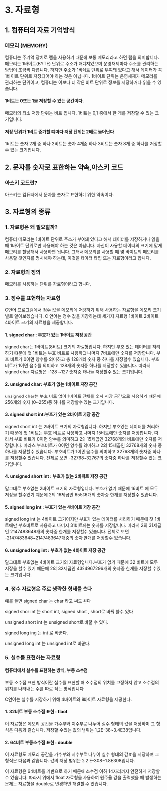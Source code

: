 # 3. 자료형

## 1. 컴퓨터의 자료 기억방식

### 메모리 (MEMORY)

컴퓨터는 주기억 장치로 램을 사용하기 때문에 보통 메모리라고 하면 램을 의미합니다. 메모리는 1바이트(BYTE) 단위로 주소가 매겨져있으며 운영채제마다 주소를 관리하는 방법이 조금씩 다릅니다. 하지만 주소가 1바이트 단위로 부여돼 있다고 해서 데이터가 꼭 1바이트 단위로 저장되어야 하는 것은 아닙니다. 1바이트 단위는 운영체제가 메모리를 관리하는 단위이고, 컴퓨터는 이보다 더 작은 비트 단위로 정보를 저장하거나 읽을 수 있습니다. 

#### 1비트는 0또는 1을 저장할 수 있는 공간이다. 

메모리의 최소 저장 단위는 비트 입니다. 1비트는 0,1 중에서 한 개를 저장할 수 있는 크기입니다. 

#### 저장 단위가 1비트 증가할 떄마다 저장 단위는 2배로 늘어난다

1비트는 숫자 2개 중 하나 2비트는 숫자 4개중 하나 3비트는 숫자 8개 중 하나를 저장할수 있는 크기입니다. 

## 2. 문자를 숫자로 표한하는 약속,아스키 코드

### 아스키 코드란? 

아스키는 컴퓨터에서 문자를 숫자로 표현하기 위한 약속이다.

## 3. 자료형의 종류

### 1. 자료형은 왜 필요할까?

컴퓨터 메모리는 1바이트 단위로 주소가 부여돼 있다고 해서 데이터를 저장하거나 읽을 때 1바이트 단위로만 사용해야 하는 것은 아닙니다. 자신이 사용할 데이터의 크기에 맞게 메모리를 할당해서 사용하면 됩니다. 그래서 메모리를 사용할 떄 몇 바이트의 메모리를 사용할 것인지를 명시해야 하는데, 이것을 데이터 타입 또는 자료형이라고 합니다. 

### 2. 자료형의 정의

메모리를 사용하는 단위를 자료형이라고 합니다.

### 3. 정수를 표현하는 자료형

C언어 프로그램에서 정수 값을 메모리에 저장하기 위해 사용하는 자료형을 메모리 크기별로 알아보겠습니다. C 언어는 정수 값을 저장하는데 세가지 자료형 1바이트 2바이트 4바이트 크기의 자료형을 제공합니다.

#### 1. signed char : 부호가 있는 1바이트 저장 공간

signed char는 1바이트(8비트) 크기의 자료형입니다. 하지만 부호 있는 데이터를 처리하기 떄문에 첫 1비트는 부호 비트로 사용하고 나머지 7비트에만 숫자를 저장합니다. 부호 비트가 0이면 양수를 의미하고 총 128개의 숫자 중 하나를 저장할수 있습니다. 부호 비트가 1이면 음수를 의미하고 128개의 숫자중 하나를 저장할수 있습니다. 따라서 signed char 자료형은 -128 ~127 숫자중 하나늘 저장할수 있는 크기입니다.

#### 2. unsigned char: 부호가 없는 1바이트 저장 공간

unsigned char는 부호 비트 없이 1바이트 전체를 숫자 저장 공간으로 사용하기 떄문에 256개의 숫자 (0~255)중 하나를 저장할수 있는 크기입니다.

#### 3. signed short int:부호가 있는 2바이트 저장 공간

signed short int 는 2바이트 크기의 자료형입니다. 하지만 부호있는 데이터를 처리하기 때문에 첫 1비트는 부호 비트로 사용하고 나머지 15비트에만 숫자를 저장합니다. 따라서 부호 비트가 0이면 양수를 의미하고 2의 15제곱인 32768개의 비트에만 숫자를 저장합니다. 따라스 부호비트가 0이면 양수를 의미하고 2의 15제곱인 32768개의 숫자 중 하나를 저장할수 있습니다. 부호비트가 1이면 음수를 의미하고 32768개의 숫자중 하나를 저장할수 있습니다. 전체로 보면 -32768~32767의 숫자중 하나를 저장할수 있는 크기입니다.

#### 4. unsigned short int : 부호가 없는 2바이트 저장 공간

말그대로 부호없는 2바이트 크기의 자료형입니다. 부호가 없기 때문에 16비트 에 모두 저장을 할수있기 떄문에 2의 16제곱인 65536개의 숫자중 한개를 저장할수 있습니다.

#### 5. signed long int : 부호가 있는 4바이트 저장 공간

signed long int 는 4바이트 크기이지만 부호가 있는 데이터를 처리하기 때문에 첫 1비트에만 부호비트로 사용하고 나머지 31비트에는 숫자를 저장합니다. 따라서 2의 31제곱인 2147483648개의 숫자중 한개를 저장할수 있습니다. 전체로 보면 -2147483648~2147483647개중의 숫자 한개를 저장할수 있습니다.

#### 6. unsigned long int : 부호가 없는 4바이트 저장 공간

말그대로 부호없는 4바이트 크기의 자료형입니다.부호가 없기 때문에 32 비트에 모두 저장을 할수 있기 때문에 2의 32제곱인 4394967296개의 숫자중 한개를 저장할 수있는 크기입니다. 

### 4. 정수 자료형은 주로 생략한 형태를 쓴다

예를 들면 signed char 는 char 라고 써도 된다

signed shor int 는 short int, signed short , short로 바꿔 쓸수 있다

unsigned short int 는 unsigned short로 바꿀 수 있다. 

signed long ing 는 int 로 바꾼다.

unsigned long int 는 unsigned int로 바꾼다.

### 5. 실수를 표현하는 자료형

#### 컴퓨터에서 실수를 표현하는 방식, 부동 소수점

부동 소수점 표현 방식이란 실수를 표현할 때 소수점의 위치를 고정하지 않고 소수점의 위치를 나타내는 수를 따로 적는 방식입니다. 

C언어는 실수를 저장하기 위해 4바이트와 8바이트 자료형을 제공한다.

#### 1. 32비트 부동 소수점 표현 : flaot 

이 자료형은 메모리 공간을 가수부와 지수부로 나누어 실수 형태의 값을 저장하며 그 형식은 다음과 같습니다. 저장할 수있는 값의 범위는 1,2E-38~3.4E38입니다.

#### 2. 64비트 부동소수점 표현 : double

이 자료형도 메모리 공간을 가수부와 지수부로 나누어 실수 형태의 값ㅎ을 저장하며 그 형식은 다음과 같습니다. 값의 저장 범위는 2.2 E-308~1.8E308입니다.

이 자료형은 64비트를 기반으로 하기 때문에 소수점 이하 14자리까지 안전하게 저장할수 있습니다. 따라서 위에서 float 자료형을 사용하여 원주율 값을 출력했을 때 발생하는 문제는 자료형을 double로 변경하면 해결할 수 있습니다.